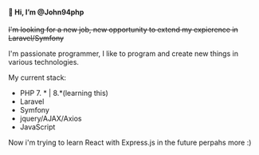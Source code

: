 <h4> 👋 Hi, I’m @John94php</h4>
<p> <s>I'm looking for a new job, new opportunity to extend my expierence in Laravel/Symfony</s></p>
<p>I'm passionate programmer, I like to program and create new things in various technologies.</p>
My current stack:
<ul>
  <li>PHP 7. * | 8.*(learning this)</li>
  <li>Laravel</li>
  <li>Symfony</li>
  <li>jquery/AJAX/Axios</li>
  <li>JavaScript</li>
  </ul>
Now i'm trying to learn React with Express.js
in the future perpahs more :) 

<!---
John94php/John94php is a ✨ special ✨ repository because its `README.md` (this file) appears on your GitHub profile.
You can click the Preview link to take a look at your changes.
--->
